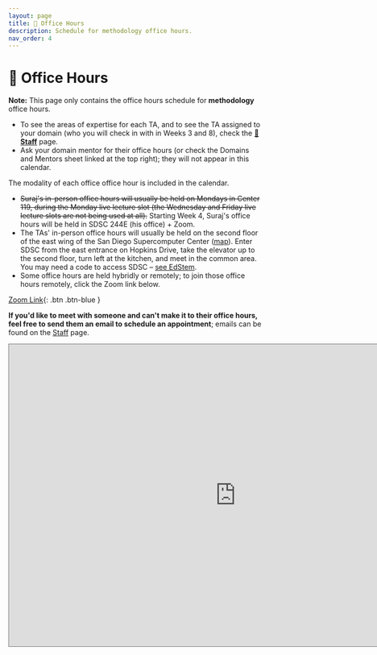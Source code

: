 ```yaml
---
layout: page
title: 📆 Office Hours
description: Schedule for methodology office hours.
nav_order: 4
---
```


# 📆 Office Hours

**Note:** This page only contains the office hours schedule for **methodology** office hours.
- To see the areas of expertise for each TA, and to see the TA assigned to your domain (who you will check in with in Weeks 3 and 8), check the **[🙋Staff](../staff)** page.
- Ask your domain mentor for their office hours (or check the Domains and Mentors sheet linked at the top right); they will not appear in this calendar.

The modality of each office office hour is included in the calendar.
- ~~Suraj's in-person office hours will usually be held on Mondays in Center 119, during the Monday live lecture slot (the Wednesday and Friday live lecture slots are not being used at all).~~ Starting Week 4, Suraj's office hours will be held in SDSC 244E (his office) + Zoom.
- The TAs' in-person office hours will usually be held on the second floor of the east wing of the San Diego Supercomputer Center
([map](https://g.page/SDSC_UCSanDiego?share)). Enter SDSC from the east
entrance on Hopkins Drive, take the elevator up to the second floor, turn left
at the kitchen, and meet in the common area. You may need a code to access
SDSC – [see EdStem](https://edstem.org/us/courses/28947/discussion/1798016). 
- Some office hours are held hybridly or remotely; to join those office hours remotely, click the Zoom link below.

[Zoom Link](https://ucsd.zoom.us/j/96837216671){: .btn .btn-blue }

**If you'd like to meet with someone and can't make it to their office hours, feel free to send them an email to schedule an appointment**; emails can be found on the [Staff](../staff) page.

<iframe src="https://calendar.google.com/calendar/embed?height=600&wkst=1&bgcolor=%23ffffff&ctz=America%2FLos_Angeles&showTitle=0&mode=WEEK&showPrint=0&showCalendars=0&showTabs=0&src=Y19hMHEwNjJma2ZsYTg2cmRpajRtYjgzbGYwOEBncm91cC5jYWxlbmRhci5nb29nbGUuY29t&color=%23E67C73" style="border:solid 1px #777" width="900" height="600" frameborder="0" scrolling="no"></iframe>